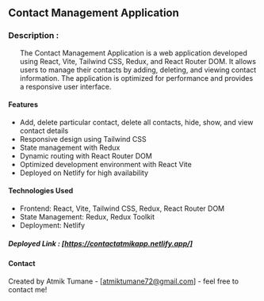 ## Contact Management Application

### Description :
<ul>
The Contact Management Application is a web application developed using React, Vite, Tailwind CSS, Redux, and React Router DOM. It allows users to manage their contacts by adding, deleting, and viewing contact information. The application is optimized for performance and provides a responsive user interface.
</ul>


#### Features

* Add, delete particular contact, delete all contacts, hide, show, and view contact details
* Responsive design using Tailwind CSS
* State management with Redux
* Dynamic routing with React Router DOM
* Optimized development environment with React Vite
* Deployed on Netlify for high availability


#### Technologies Used

* Frontend: React, Vite, Tailwind CSS, Redux, React Router DOM
* State Management: Redux, Redux Toolkit
* Deployment: Netlify


##### Deployed Link : [https://contactatmikapp.netlify.app/]


#### Contact

Created by Atmik Tumane - [atmiktumane72@gmail.com] - feel free to contact me!

